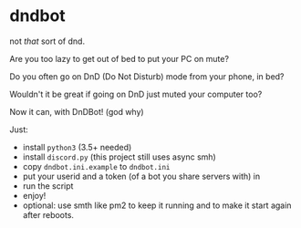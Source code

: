 # dndbot

not *that* sort of dnd.

Are you too lazy to get out of bed to put your PC on mute?

Do you often go on DnD (Do Not Disturb) mode from your phone, in bed?

Wouldn't it be great if going on DnD just muted your computer too?

Now it can, with DnDBot! (god why)


Just:
- install `python3` (3.5+ needed)
- install `discord.py` (this project still uses async smh)
- copy `dndbot.ini.example` to `dndbot.ini`
- put your userid and a token (of a bot you share servers with) in
- run the script
- enjoy!
- optional: use smth like pm2 to keep it running and to make it start again after reboots.
